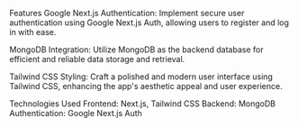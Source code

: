 Features
Google Next.js Authentication: Implement secure user authentication using Google Next.js Auth, allowing users to register and log in with ease.

MongoDB Integration: Utilize MongoDB as the backend database for efficient and reliable data storage and retrieval.

Tailwind CSS Styling: Craft a polished and modern user interface using Tailwind CSS, enhancing the app's aesthetic appeal and user experience.

Technologies Used
Frontend: Next.js, Tailwind CSS
Backend: MongoDB
Authentication: Google Next.js Auth
